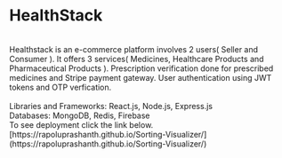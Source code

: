 <h1>HealthStack</h1>
<br>
Healthstack is an e-commerce platform involves 2 users( Seller and Consumer ). It offers 3 services( Medicines, Healthcare Products and Pharmaceutical Products ). Prescription verification done for prescribed medicines and Stripe payment gateway. User authentication using JWT tokens and OTP verfication.
<br><br>
Libraries and Frameworks: React.js, Node.js, Express.js
<br>
Databases: MongoDB, Redis, Firebase
<br>
To see deployment click the link below.
<br>
[https://rapoluprashanth.github.io/Sorting-Visualizer/](https://rapoluprashanth.github.io/Sorting-Visualizer/)
